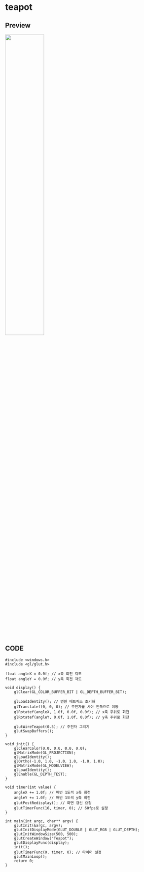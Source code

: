 # teapot

Preview
--

<img width="50%" src="https://github.com/GOSUofP5js/teapot/assets/164286458/4b869013-db60-4b19-b121-79da6af0f768"/>



## CODE

    #include <windows.h>
    #include <gl/glut.h>
    
    float angleX = 0.0f; // x축 회전 각도
    float angleY = 0.0f; // y축 회전 각도
    
    void display() {
        glClear(GL_COLOR_BUFFER_BIT | GL_DEPTH_BUFFER_BIT);
        
        glLoadIdentity(); // 변환 매트릭스 초기화
        glTranslatef(0, 0, 0); // 주전자를 시야 안쪽으로 이동
        glRotatef(angleX, 1.0f, 0.0f, 0.0f); // x축 주위로 회전
        glRotatef(angleY, 0.0f, 1.0f, 0.0f); // y축 주위로 회전
        
        glutWireTeapot(0.5); // 주전자 그리기
        glutSwapBuffers();
    }
    
    void init() {
        glClearColor(0.0, 0.0, 0.0, 0.0);
        glMatrixMode(GL_PROJECTION);
        glLoadIdentity();
        glOrtho(-1.0, 1.0, -1.0, 1.0, -1.0, 1.0);
        glMatrixMode(GL_MODELVIEW);
        glLoadIdentity();
        glEnable(GL_DEPTH_TEST);
    }
    
    void timer(int value) {
        angleX += 1.0f; // 매번 1도씩 x축 회전
        angleY += 1.0f; // 매번 1도씩 y축 회전
        glutPostRedisplay(); // 화면 갱신 요청
        glutTimerFunc(16, timer, 0); // 60fps로 설정
    }
    
    int main(int argc, char** argv) {
        glutInit(&argc, argv);
        glutInitDisplayMode(GLUT_DOUBLE | GLUT_RGB | GLUT_DEPTH);
        glutInitWindowSize(500, 500);
        glutCreateWindow("Teapot");
        glutDisplayFunc(display);
        init();
        glutTimerFunc(0, timer, 0); // 타이머 설정
        glutMainLoop();
        return 0;
    }

